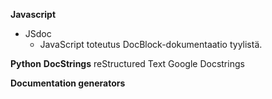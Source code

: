 
**Javascript**
* JSdoc
    * JavaScript toteutus DocBlock-dokumentaatio tyylistä.

**Python**
**DocStrings**
reStructured Text
Google Docstrings

**Documentation generators**